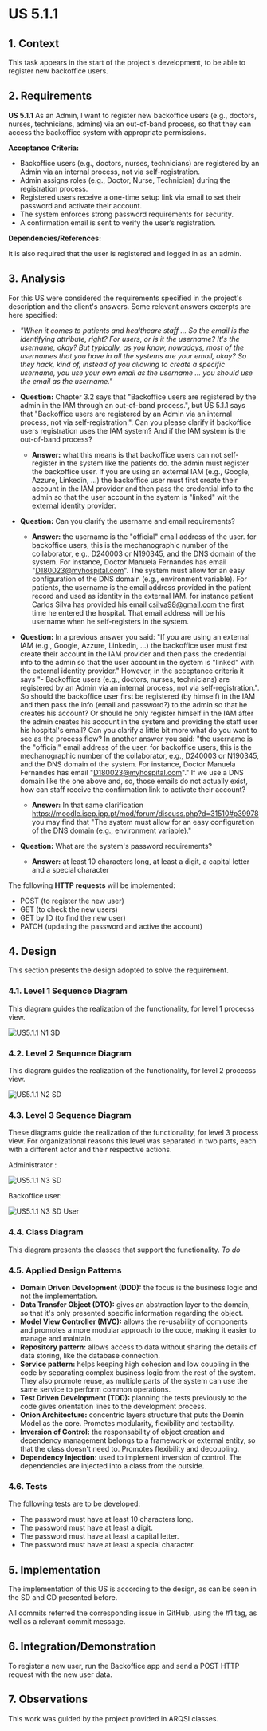 # US 5.1.1

## 1. Context

This task appears in the start of the project's development, to be able to register new backoffice users.


## 2. Requirements

**US 5.1.1** As an Admin, I want to register new backoffice users (e.g., doctors, nurses, technicians, admins) via an out-of-band process, so that they can access the backoffice system with appropriate permissions.

**Acceptance Criteria:**

- Backoffice users (e.g., doctors, nurses, technicians) are registered by an Admin via an internal process, not via self-registration.
- Admin assigns roles (e.g., Doctor, Nurse, Technician) during the registration process.
- Registered users receive a one-time setup link via email to set their password and activate their account.
- The system enforces strong password requirements for security.
- A confirmation email is sent to verify the user’s registration.

**Dependencies/References:**

It is also required that the user is registered and logged in as an admin.


## 3. Analysis

For this US were considered the requirements specified in the project's description and the client's answers. 
Some relevant answers excerpts are here specified:

- *"When it comes to patients and healthcare staff ... So the email is the identifying attribute, right? For users, or is it the username? It's the username, okay? But typically, as you know, nowadays, most of the usernames that you have in all the systems are your email, okay? So they hack, kind of, instead of you allowing to create a specific username, you use your own email as the username ... you should use the email as the username."*

- **Question:** Chapter 3.2 says that "Backoffice users are registered by the admin in the IAM through an out-of-band process.", but US 5.1.1 says that "Backoffice users are registered by an Admin via an internal process, not via self-registration.". Can you please clarify if backoffice users registration uses the IAM system? And if the IAM system is the out-of-band process?
  - **Answer:** what this means is that backoffice users can not self-register in the system like the patients do. the admin must register the backoffice user. If you are using an external IAM (e.g., Google, Azzure, Linkedin, ...) the backoffice user must first create their account in the IAM provider and then pass the credential info to the admin so that the user account in the system is "linked" wit the external identity provider.


- **Question:** Can you clarify the username and email requirements?
  - **Answer:** the username is the "official" email address of the user. for backoffice users, this is the mechanographic number of the collaborator, e.g., D240003 or N190345, and the DNS domain of the system. For instance, Doctor Manuela Fernandes has email "D180023@myhospital.com". The system must allow for an easy configuration of the DNS domain (e.g., environment variable).
For patients, the username is the email address provided in the patient record and used as identity in the external IAM. for instance patient Carlos Silva has provided his email csilva98@gmail.com the first time he entered the hospital. That email address will be his username when he self-registers in the system.


- **Question:** In a previous answer you said: "If you are using an external IAM (e.g., Google, Azzure, Linkedin, ...) the backoffice user must first create their account in the IAM provider and then pass the credential info to the admin so that the user account in the system is "linked" with the external identity provider." However, in the acceptance criteria it says "- Backoffice users (e.g., doctors, nurses, technicians) are registered by an Admin via an internal process, not via self-registration.". So should the backoffice user first be registered (by himself) in the IAM and then pass the info (email and password?) to the admin so that he creates his account? Or should he only register himself in the IAM after the admin creates his account in the system and providing the staff user his hospital's email? Can you clarify a little bit more what do you want to see as the process flow? In another answer you said: "the username is the "official" email address of the user. for backoffice users, this is the mechanographic number of the collaborator, e.g., D240003 or N190345, and the DNS domain of the system. For instance, Doctor Manuela Fernandes has email "D180023@myhospital.com"." If we use a DNS domain like the one above and, so, those emails do not actually exist, how can staff receive the confirmation link to activate their account?
  - **Answer:** In that same clarification https://moodle.isep.ipp.pt/mod/forum/discuss.php?d=31510#p39978 you may find that "The system must allow for an easy configuration of the DNS domain (e.g., environment variable)."


- **Question:** What are the system's password requirements?
  - **Answer:** at least 10 characters long, at least a digit, a capital letter and a special character


The following **HTTP requests** will be implemented:
- POST (to register the new user)
- GET (to check the new users)
- GET by ID (to find the new user)
- PATCH (updating the password and active the account)


## 4. Design

This section presents the design adopted to solve the requirement.

### 4.1. Level 1 Sequence Diagram

This diagram guides the realization of the functionality, for level 1 procecss view.

![US5.1.1 N1 SD](US5.1.1%20N1%20SD.svg)


### 4.2. Level 2 Sequence Diagram

This diagram guides the realization of the functionality, for level 2 procecss view.

![US5.1.1 N2 SD](US5.1.1%20N2%20SD.svg)


### 4.3. Level 3 Sequence Diagram

These diagrams guide the realization of the functionality, for level 3 process view.
For organizational reasons this level was separated in two parts, each with a different actor and their respective actions.

Administrator :

![US5.1.1 N3 SD](US5.1.1%20N3%20SD.svg)

Backoffice user:

![US5.1.1 N3 SD User](US5.1.1%20N3%20SD%20User.svg)


### 4.4. Class Diagram

This diagram presents the classes that support the functionality.
*To do*


### 4.5. Applied Design Patterns

- **Domain Driven Development (DDD):** the focus is the business logic and not the implementation.
- **Data Transfer Object (DTO):** gives an abstraction layer to the domain, so that it's only presented specific information regarding the object.
- **Model View Controller (MVC):** allows the re-usability of components and promotes a more modular approach to the code, making it easier to manage and maintain.
- **Repository pattern:** allows access to data without sharing the details of data storing, like the database connection.
- **Service pattern:** helps keeping high cohesion and low coupling in the code by separating complex business logic from the rest of the system. They also promote reuse, as multiple parts of the system can use the same service to perform common operations.
- **Test Driven Development (TDD):** planning the tests previously to the code gives orientation lines to the development process.
- **Onion Architecture:** concentric layers structure that puts the Domin Model as the core. Promotes modularity, flexibility and testability.
- **Inversion of Control:** the responsability of object creation and dependency management belongs to a framework or external entity, so that the class doesn't need to. Promotes flexibility and decoupling.
- **Dependency Injection:** used to implement inversion of control. The dependencies are injected into a class from the outside.


### 4.6. Tests

The following tests are to be developed:
- The password must have at least 10 characters long.
- The password must have at least a digit.
- The password must have at least a capital letter.
- The password must have at least a special character.


## 5. Implementation

The implementation of this US is according to the design, as can be seen in the SD and CD presented before.

All commits referred the corresponding issue in GitHub, using the #1 tag, as well as a relevant commit message.


## 6. Integration/Demonstration

To register a new user, run the Backoffice app and send a POST HTTP request with the new user data.

## 7. Observations

This work was guided by the project provided in ARQSI classes.
